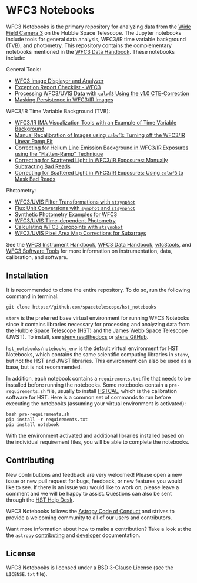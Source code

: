 WFC3 Notebooks
==============

WFC3 Notebooks is the primary repository for analyzing data from the 
[Wide Field Camera 3](https://www.stsci.edu/hst/instrumentation/wfc3) on the 
Hubble Space Telescope. The Jupyter notebooks include tools for general data analysis, 
WFC3/IR time variable background (TVB), and photometry. This repository contains the 
complementary notebooks mentioned in the [WFC3 Data Handbook](https://hst-docs.stsci.edu/wfc3dhb).
These notebooks include:

General Tools:
- [WFC3 Image Displayer and Analyzer](https://spacetelescope.github.io/hst_notebooks/notebooks/WFC3/image_displayer_analyzer/wfc3_image_displayer_analyzer.html)
- [Exception Report Checklist - WFC3](https://spacetelescope.github.io/hst_notebooks/notebooks/WFC3/exception_report/wfc3_exception_report.html)
- [Processing WFC3/UVIS Data with `calwf3` Using the v1.0 CTE-Correction](https://spacetelescope.github.io/hst_notebooks/notebooks/WFC3/calwf3_v1.0_cte/calwf3_with_v1.0_PCTE.html)
- [Masking Persistence in WFC3/IR Images](https://spacetelescope.github.io/hst_notebooks/notebooks/WFC3/persistence/wfc3_ir_persistence.html)

WFC3/IR Time Variable Background (TVB):
- [WFC3/IR IMA Visualization Tools with an Example of Time Variable Background](https://spacetelescope.github.io/hst_notebooks/notebooks/WFC3/ir_ima_visualization/IR_IMA_Visualization_with_an_Example_of_Time_Variable_Background.html)
- [Manual Recalibration of Images using `calwf3`: Turning off the WFC3/IR Linear Ramp Fit](https://spacetelescope.github.io/hst_notebooks/notebooks/WFC3/calwf3_recalibration/calwf3_recal_tvb.html)
- [Correcting for Helium Line Emission Background in WFC3/IR Exposures using the "Flatten-Ramp" Technique](https://spacetelescope.github.io/hst_notebooks/notebooks/WFC3/tvb_flattenramp/TVB_flattenramp_notebook.html)
- [Correcting for Scattered Light in WFC3/IR Exposures: Manually Subtracting Bad Reads](https://spacetelescope.github.io/hst_notebooks/notebooks/WFC3/ir_scattered_light_manual_corrections/Correcting_for_Scattered_Light_in_IR_Exposures_by_Manually_Subtracting_Bad_Reads.html)
- [Correcting for Scattered Light in WFC3/IR Exposures: Using `calwf3` to Mask Bad Reads](https://spacetelescope.github.io/hst_notebooks/notebooks/WFC3/ir_scattered_light_calwf3_corrections/Correcting_for_Scattered_Light_in_IR_Exposures_Using_calwf3_to_Mask_Bad_Reads.html)

Photometry:
- [WFC3/UVIS Filter Transformations with `stsynphot`](https://spacetelescope.github.io/hst_notebooks/notebooks/WFC3/filter_transformations/filter_transformations.html)
- [Flux Unit Conversions with `synphot` and `stsynphot`](https://spacetelescope.github.io/hst_notebooks/notebooks/WFC3/flux_conversion_tool/flux_conversion_tool.html)
- [Synthetic Photometry Examples for WFC3](https://spacetelescope.github.io/hst_notebooks/notebooks/WFC3/photometry_examples/phot_examples.html)
- [WFC3/UVIS Time-dependent Photometry](https://spacetelescope.github.io/hst_notebooks/notebooks/WFC3/uvis_time_dependent_photometry/uvis_timedep_phot.html)
- [Calculating WFC3 Zeropoints with `stsynphot`](https://spacetelescope.github.io/hst_notebooks/notebooks/WFC3/zeropoints/zeropoints.html)
- [WFC3/UVIS Pixel Area Map Corrections for Subarrays](https://spacetelescope.github.io/hst_notebooks/notebooks/WFC3/uvis_pam_corrections/WFC3_UVIS_Pixel_Area_Map_Corrections_for_Subarrays.html)

See the [WFC3 Instrument Handbook](https://hst-docs.stsci.edu/wfc3ihb),
[WFC3 Data Handbook](https://hst-docs.stsci.edu/wfc3dhb),
[wfc3tools](https://github.com/spacetelescope/wfc3tools), and 
[WFC3 Software Tools](https://www.stsci.edu/hst/instrumentation/wfc3/software-tools)
for more information on instrumentation, data, calibration, and software.

Installation
------------

It is recommended to clone the entire repository. To do so, run the following
command in terminal:

```
git clone https://github.com/spacetelescope/hst_notebooks
```

`stenv` is the preferred base virtual environment for running WFC3 Noteboks since 
it contains libraries necessary for processing and analyzing data from the Hubble 
Space Telescope (HST) and the James Webb Space Telescope (JWST). To install, see 
[stenv readthedocs](https://stenv.readthedocs.io/en/latest/) or 
[stenv GitHub](https://github.com/spacetelescope/stenv). 

`hst_notebooks/notebooks_env` is the default virtual environment for HST Notebooks, 
which contains the same scientific computing libraries in `stenv`, but not the HST and
JWST libraries. This environment can also be used as a base, but is not recommended.

In addition, each notebook contains a `requirements.txt` file that needs to be
installed before running the notebooks. Some notebooks contain a `pre-requirements.sh`
file, usually to install [HSTCAL](https://github.com/spacetelescope/hstcal), which
is the calibration software for HST. Here is a common set of commands to run 
before executing the notebooks (assuming your virtual environment is activated):

```
bash pre-requirements.sh
pip install -r requirements.txt
pip install notebook
```

With the environment activated and additional libraries installed based on the
individual requirement files, you will be able to complete the notebooks.

Contributing
------------

New contributions and feedback are very welcomed! Please open a new issue or new 
pull request for bugs, feedback, or new features you would like to see. If there 
is an issue you would like to work on, please leave a comment and we will be happy 
to assist. Questions can also be sent through the [HST Help Desk](https://stsci.service-now.com/hst).

WFC3 Notebooks follows the 
[Astropy Code of Conduct](https://www.astropy.org/code_of_conduct.html)
and strives to provide a welcoming community to all of our users and 
contributors.

Want more information about how to make a contribution?  Take a look at
the the `astropy` 
[contributing](https://www.astropy.org/contribute.html)
and [developer](https://docs.astropy.org/en/stable/index.html#developer-documentation) 
documentation.

License
-------

WFC3 Notebooks is licensed under a BSD 3-Clause License (see the `LICENSE.txt` file).
